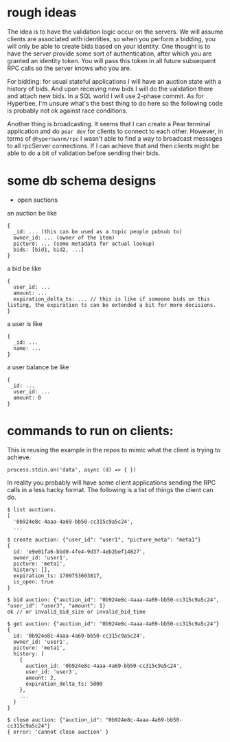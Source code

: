 # rough ideas

The idea is to have the validation logic occur on the servers. We will assume clients are associated with identities, so when you perform a bidding, you will only be able to create bids based on your identity. One thought is to have the server provide some sort of authentication, after which you are granted an identity token. You will pass this token in all future subsequent RPC calls so the server knows who you are.

For bidding: for usual stateful applications I will have an auction state with a history of bids. And upon receiving new bids I will do the validation there and attach new bids. In a SQL world I will use 2-phase commit. As for Hyperbee, I'm unsure what's the best thing to do here so the following code is probably not ok against race conditions.

Another thing is broadcasting. It seems that I can create a Pear terminal application and do `pear dev` for clients to connect to each other. However, in terms of `@hyperswarm/rpc` I wasn't able to find a way to broadcast messages to all rpcServer connections. If I can achieve that and then clients might be able to do a bit of validation before sending their bids.

# some db schema designs

* open auctions

an auction be like 

```
{
  _id: ... (this can be used as a topic people pubsub to)
  owner_id: ... (owner of the item)
  picture: ... (some metadata for actual lookup)
  bids: [bid1, bid2, ...]
}
```

a bid be like 

```
{
  user_id: ...
  amount: ...
  expiration_delta_ts: ... // this is like if someone bids on this listing, the expiration ts can be extended a bit for more decisions. 
}
```

a user is like 

```
{
  _id: ...
  name: ...
}
```

a user balance be like

```
{
 _id: ...
  user_id: ... 
  amount: 0
} 
```

# commands to run on clients:

This is reusing the example in the repos to mimic what the client is trying to achieve.

```
process.stdin.on('data', async (d) => { })
```

In reality you probably will have some client applications sending the RPC calls in a less hacky format. The following is a list of things the client can do.

```
$ list auctions.
[
  '0b924e8c-4aaa-4a69-bb50-cc315c9a5c24',
  ...

$ create auction: {"user_id": "user1", "picture_meta": "meta1"}
{
  id: 'e9e01fa6-bbd0-4fe4-9d37-4eb2bef14827',
  owner_id: 'user1',
  picture: 'meta1',
  history: [],
  expiration_ts: 1709753603817,
  is_open: true
}

$ bid auction: {"auction_id": "0b924e8c-4aaa-4a69-bb50-cc315c9a5c24", "user_id": "user3", "amount": 1}
ok // or invalid_bid_size or invalid_bid_time

$ get auction: {"auction_id": "0b924e8c-4aaa-4a69-bb50-cc315c9a5c24"}
{
  id: '0b924e8c-4aaa-4a69-bb50-cc315c9a5c24',
  owner_id: 'user1',
  picture: 'meta1',
  history: [
    {
      auction_id: '0b924e8c-4aaa-4a69-bb50-cc315c9a5c24',
      user_id: 'user3',
      amount: 2,
      expiration_delta_ts: 5000
    },
    ...
  }
}

$ close auction: {"auction_id": "0b924e8c-4aaa-4a69-bb50-cc315c9a5c24"}
{ error: 'cannot close auction' }
```